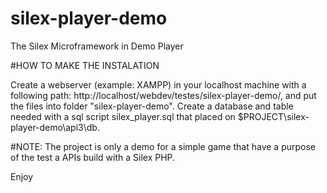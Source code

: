 # silex-player-demo
The Silex Microframework in Demo Player 

#HOW TO MAKE THE INSTALATION

Create a webserver (example: XAMPP) in your localhost machine with a following path: http://localhost/webdev/testes/silex-player-demo/, and put the files into folder "silex-player-demo".
Create a database and table needed with a sql script silex_player.sql that placed on $PROJECT\silex-player-demo\api3\db.

#NOTE:
The project is only a demo for a simple game that have a purpose of the test a APIs build with a Silex PHP.

Enjoy

